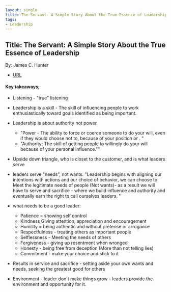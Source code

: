 ```yaml
---
layout: single
title: The Servant- A Simple Story About the True Essence of Leadership
tags:
- Leadership
---
```


## Title: The Servant: A Simple Story About the True Essence of Leadership
By: James C. Hunter 


- [URL](https://www.amazon.com/Servant-Simple-Story-Essence-Leadership/dp/0761513698/ref=tmm_hrd_swatch_0?_encoding=UTF8&qid=1678896518&sr=1-1)


####  Key takeaways;

- Listening - "true" listening 
- Leadership is a skill - The skill of influencing people to work enthusiastically toward goals identified as being important.
- Leadership is about authority not power. 
  + "Power - The ability to force or coerce someone to do your will, even if they would choose not to, because of your position or  . "
  + "Authority: The skill of getting people to willingly do your will because of your personal influence.""

- Upside down triangle, who is closet to the customer, and is what  leaders serve 
- leaders serve  "needs”, not wants. "Leadership begins with aligning our intentions with actions and our choice of behavior, we can choose to Meet the legitimate needs of people (Not wants)- as a result we will have to serve and sacrifice - where we build influence and authority and eventually earn the right to call ourselves leaders. "

-  what needs to be a good leader: 
   	+ Patience = showing self control
	+ Kindness Giving attention, appreciation and encouragement
	+ Humility = being authentic and without pretense or arrogance
	+ Respectfulness - treating others as important people
	+ Selflessness - Meeting the needs of others
	+ Forgiveness - giving up resentment when wronged
	+ Honesty - being free from deception (More than not telling lies)
	+ Commitment - make your choice and stick to it

- Results in service and sacrifice - setting aside your own wants and needs, seeking the greatest good for others

- Environment - leader don't make things grow - leaders provide the environment and opportunity for it.

